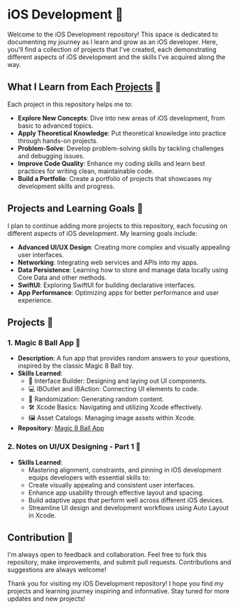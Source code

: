 # iOS Development 📱

Welcome to the iOS Development repository! This space is dedicated to documenting my journey as I learn and grow as an iOS developer. Here, you'll find a collection of projects that I've created, each demonstrating different aspects of iOS development and the skills I've acquired along the way.

## What I Learn from Each [Projects](#projects) 📘

Each project in this repository helps me to:
- **Explore New Concepts**: Dive into new areas of iOS development, from basic to advanced topics.
- **Apply Theoretical Knowledge**: Put theoretical knowledge into practice through hands-on projects.
- **Problem-Solve**: Develop problem-solving skills by tackling challenges and debugging issues.
- **Improve Code Quality**: Enhance my coding skills and learn best practices for writing clean, maintainable code.
- **Build a Portfolio**: Create a portfolio of projects that showcases my development skills and progress. 

## Projects and Learning Goals 🎯

I plan to continue adding more projects to this repository, each focusing on different aspects of iOS development. My learning goals include:
- **Advanced UI/UX Design**: Creating more complex and visually appealing user interfaces.
- **Networking**: Integrating web services and APIs into my apps.
- **Data Persistence**: Learning how to store and manage data locally using Core Data and other methods.
- **SwiftUI**: Exploring SwiftUI for building declarative interfaces.
- **App Performance**: Optimizing apps for better performance and user experience.

## Projects 🚀 

### 1. Magic 8 Ball App 🎱
- **Description**: A fun app that provides random answers to your questions, inspired by the classic Magic 8 Ball toy.
- **Skills Learned**:
  - 🎨 Interface Builder: Designing and laying out UI components.
  - 💻 IBOutlet and IBAction: Connecting UI elements to code.
  - 🔄 Randomization: Generating random content.
  - 🛠 Xcode Basics: Navigating and utilizing Xcode effectively.
  - 🖼 Asset Catalogs: Managing image assets within Xcode.
- **Repository**: [Magic 8 Ball App](https://github.com/manasmaskar/iOSDevelopment/tree/main/Magic-8-Ball)

### 2. Notes on UI/UX Designing - Part 1 🎯
- **Skills Learned**:
  - Mastering alignment, constraints, and pinning in iOS development equips developers with essential skills to:
  - Create visually appealing and consistent user interfaces.
  - Enhance app usability through effective layout and spacing.
  - Build adaptive apps that perform well across different iOS devices.
  - Streamline UI design and development workflows using Auto Layout in Xcode.

## Contribution 🤝

I'm always open to feedback and collaboration. Feel free to fork this repository, make improvements, and submit pull requests. Contributions and suggestions are always welcome!

Thank you for visiting my iOS Development repository! I hope you find my projects and learning journey inspiring and informative. Stay tuned for more updates and new projects!
